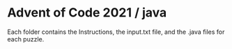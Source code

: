 # Advent of Code 2021 / java
Each folder contains the Instructions, the input.txt file, and the .java files for each puzzle.
